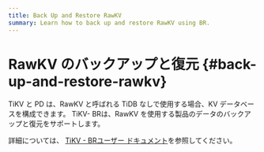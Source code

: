 ```yaml
---
title: Back Up and Restore RawKV
summary: Learn how to back up and restore RawKV using BR.
---
```


# RawKV のバックアップと復元 {#back-up-and-restore-rawkv}

TiKV と PD は、RawKV と呼ばれる TiDB なしで使用する場合、KV データベースを構成できます。 TiKV- BRは、RawKV を使用する製品のデータのバックアップと復元をサポートします。

詳細については、 [TiKV - BRユーザー ドキュメント](https://tikv.org/docs/latest/concepts/explore-tikv-features/backup-restore/)を参照してください。

